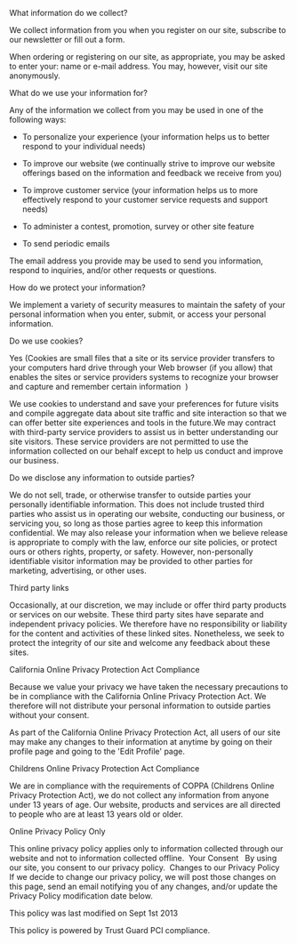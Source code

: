 What information do we collect?

We collect information from you when you register on our site, subscribe to our newsletter or fill out a form.

When ordering or registering on our site, as appropriate, you may be asked to enter your: name or e-mail address. You may, however, visit our site anonymously.  

What do we use your information for?

Any of the information we collect from you may be used in one of the following ways:

- To personalize your experience (your information helps us to better respond to your individual needs)  

- To improve our website (we continually strive to improve our website offerings based on the information and feedback we receive from you)  

- To improve customer service (your information helps us to more effectively respond to your customer service requests and support needs)   

- To administer a contest, promotion, survey or other site feature   

- To send periodic emails  

The email address you provide may be used to send you information, respond to inquiries, and/or other requests or questions.  

How do we protect your information?

We implement a variety of security measures to maintain the safety of your personal information when you enter, submit, or access your personal information.

Do we use cookies?

Yes (Cookies are small files that a site or its service provider transfers to your computers hard drive through your Web browser (if you allow) that enables the sites or service providers systems to recognize your browser and capture and remember certain information  )

We use cookies to understand and save your preferences for future visits and compile aggregate data about site traffic and site interaction so that we can offer better site experiences and tools in the future.We may contract with third-party service providers to assist us in better understanding our site visitors. These service providers are not permitted to use the information collected on our behalf except to help us conduct and improve our business.  

Do we disclose any information to outside parties?

We do not sell, trade, or otherwise transfer to outside parties your personally identifiable information. This does not include trusted third parties who assist us in operating our website, conducting our business, or servicing you, so long as those parties agree to keep this information confidential. We may also release your information when we believe release is appropriate to comply with the law, enforce our site policies, or protect ours or others rights, property, or safety. However, non-personally identifiable visitor information may be provided to other parties for marketing, advertising, or other uses.  

Third party links

Occasionally, at our discretion, we may include or offer third party products or services on our website. These third party sites have separate and independent privacy policies. We therefore have no responsibility or liability for the content and activities of these linked sites. Nonetheless, we seek to protect the integrity of our site and welcome any feedback about these sites.  

California Online Privacy Protection Act Compliance  

Because we value your privacy we have taken the necessary precautions to be in compliance with the California Online Privacy Protection Act. We therefore will not distribute your personal information to outside parties without your consent.  

As part of the California Online Privacy Protection Act, all users of our site may make any changes to their information at anytime by going on their profile page and going to the 'Edit Profile' page.  

Childrens Online Privacy Protection Act Compliance

We are in compliance with the requirements of COPPA (Childrens Online Privacy Protection Act), we do not collect any information from anyone under 13 years of age. Our website, products and services are all directed to people who are at least 13 years old or older.  

Online Privacy Policy Only

This online privacy policy applies only to information collected through our website and not to information collected offline.  Your Consent   By using our site, you consent to our privacy policy.  Changes to our Privacy Policy   If we decide to change our privacy policy, we will post those changes on this page, send an email notifying you of any changes, and/or update the Privacy Policy modification date below.

This policy was last modified on Sept 1st 2013   

This policy is powered by Trust Guard PCI compliance.
